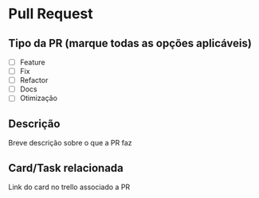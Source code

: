 # Pull Request

## Tipo da PR (marque todas as opções aplicáveis)

- [ ] Feature
- [ ] Fix
- [ ] Refactor
- [ ] Docs
- [ ] Otimização

## Descrição

Breve descrição sobre o que a PR faz

## Card/Task relacionada

Link do card no trello associado a PR
